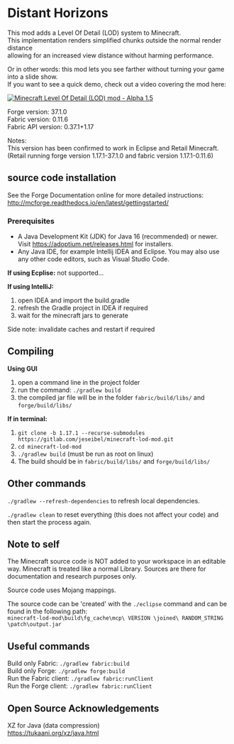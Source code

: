# Distant Horizons

This mod adds a Level Of Detail (LOD) system to Minecraft.\
This implementation renders simplified chunks outside the normal render distance\
allowing for an increased view distance without harming performance.

Or in other words: this mod lets you see farther without turning your game into a slide show.\
If you want to see a quick demo, check out a video covering the mod here:

<a href="https://www.youtube.com/watch?v=H2tnvEVbO1c" target="_blank">![Minecraft Level Of Detail (LOD) mod - Alpha 1.5](https://i.ytimg.com/vi_webp/H2tnvEVbO1c/mqdefault.webp)</a>

Forge version: 37.1.0\
Fabric version: 0.11.6\
Fabric API version: 0.37.1+1.17

Notes:\
This version has been confirmed to work in Eclipse and Retail Minecraft.\
(Retail running forge version 1.17.1-37.1.0 and fabric version 1.17.1-0.11.6)


## source code installation

See the Forge Documentation online for more detailed instructions:\
http://mcforge.readthedocs.io/en/latest/gettingstarted/

### Prerequisites

* A Java Development Kit (JDK) for Java 16 (recommended) or newer. Visit https://adoptium.net/releases.html for installers.
* Any Java IDE, for example Intellij IDEA and Eclipse. You may also use any other code editors, such as Visual Studio Code.

**If using Ecplise:**
not supported...

**If using IntelliJ:**
1. open IDEA and import the build.gradle
2. refresh the Gradle project in IDEA if required
3. wait for the minecraft jars to generate

Side note: invalidate caches and restart if required

## Compiling

**Using GUI**
1. open a command line in the project folder
2. run the command: `./gradlew build`
3. the compiled jar file will be in the folder `fabric/build/libs/` and `forge/build/libs/`

**If in terminal:**
1. `git clone -b 1.17.1 --recurse-submodules https://gitlab.com/jeseibel/minecraft-lod-mod.git`
2. `cd minecraft-lod-mod`
3. `./gradlew build` (must be run as root on linux)
4. The build should be in `fabric/build/libs/` and `forge/build/libs/`


## Other commands

`./gradlew --refresh-dependencies` to refresh local dependencies.

`./gradlew clean` to reset everything (this does not affect your code) and then start the process again.


## Note to self

The Minecraft source code is NOT added to your workspace in an editable way. Minecraft is treated like a normal Library. Sources are there for documentation and research purposes only.

Source code uses Mojang mappings.

The source code can be 'created' with the `./eclipse` command and can be found in the following path:\
`minecraft-lod-mod\build\fg_cache\mcp\ VERSION \joined\ RANDOM_STRING \patch\output.jar`

## Useful commands

Build only Fabric: `./gradlew fabric:build`\
Build only Forge: `./gradlew forge:build`\
Run the Fabric client: `./gradlew fabric:runClient`\
Run the Forge client: `./gradlew fabric:runClient`

## Open Source Acknowledgements

XZ for Java (data compression)\
https://tukaani.org/xz/java.html
